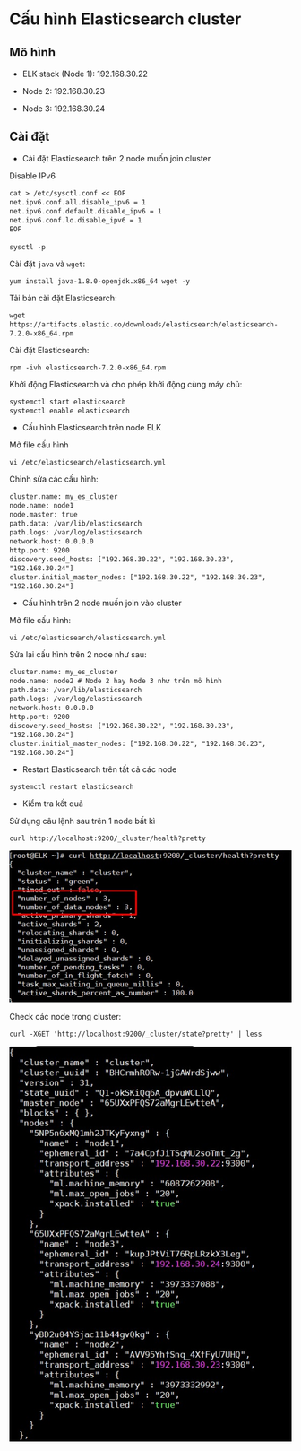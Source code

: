 # Cấu hình Elasticsearch cluster

## Mô hình

- ELK stack (Node 1): 192.168.30.22

- Node 2: 192.168.30.23

- Node 3: 192.168.30.24

## Cài đặt

- Cài đặt Elasticsearch trên 2 node muốn join cluster

Disable IPv6

```
cat > /etc/sysctl.conf << EOF
net.ipv6.conf.all.disable_ipv6 = 1
net.ipv6.conf.default.disable_ipv6 = 1
net.ipv6.conf.lo.disable_ipv6 = 1
EOF

sysctl -p
```

Cài đặt `java` và `wget`:

```
yum install java-1.8.0-openjdk.x86_64 wget -y
```

Tải bản cài đặt Elasticsearch:

```
wget https://artifacts.elastic.co/downloads/elasticsearch/elasticsearch-7.2.0-x86_64.rpm
```

Cài đặt Elasticsearch:

```
rpm -ivh elasticsearch-7.2.0-x86_64.rpm
```

Khởi động Elasticsearch và cho phép khởi động cùng máy chủ:

```
systemctl start elasticsearch
systemctl enable elasticsearch
```

- Cấu hình Elasticsearch trên node ELK

Mở file cấu hình

```
vi /etc/elasticsearch/elasticsearch.yml
```

Chỉnh sửa các cấu hình:

```
cluster.name: my_es_cluster
node.name: node1
node.master: true
path.data: /var/lib/elasticsearch
path.logs: /var/log/elasticsearch
network.host: 0.0.0.0
http.port: 9200
discovery.seed_hosts: ["192.168.30.22", "192.168.30.23", "192.168.30.24"]
cluster.initial_master_nodes: ["192.168.30.22", "192.168.30.23", "192.168.30.24"]
```

- Cấu hình trên 2 node muốn join vào cluster

Mở file cấu hình:

```
vi /etc/elasticsearch/elasticsearch.yml
```

Sửa lại cấu hình trên 2 node như sau:

```
cluster.name: my_es_cluster
node.name: node2 # Node 2 hay Node 3 như trên mô hình
path.data: /var/lib/elasticsearch
path.logs: /var/log/elasticsearch
network.host: 0.0.0.0
http.port: 9200
discovery.seed_hosts: ["192.168.30.22", "192.168.30.23", "192.168.30.24"]
cluster.initial_master_nodes: ["192.168.30.22", "192.168.30.23", "192.168.30.24"]
```

- Restart Elasticsearch trên tất cả các node

```
systemctl restart elasticsearch
```

- Kiểm tra kết quả

Sử dụng câu lệnh sau trên 1 node bất kì

```
curl http://localhost:9200/_cluster/health?pretty
```

<img src="img/18.jpg">

Check các node trong cluster:

```
curl -XGET 'http://localhost:9200/_cluster/state?pretty' | less
```

<img src="img/19.jpg">
